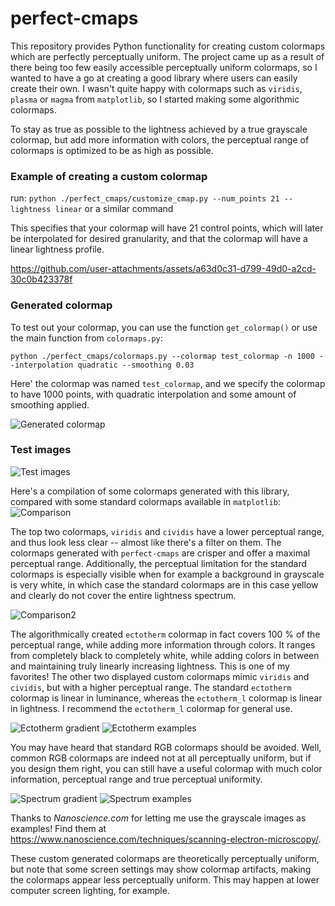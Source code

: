 # perfect-cmaps
This repository provides Python functionality for creating custom colormaps which are perfectly perceptually uniform.
The project came up as a result of there being too few easily accessible perceptually uniform colormaps, so I wanted to have a go at creating a good library where users can easily create their own. I wasn't quite happy with colormaps such as `viridis`, `plasma` or `magma` from `matplotlib`, so I started making some algorithmic colormaps. 

To stay as true as possible to the lightness achieved by a true grayscale colormap, but add more information with colors, the perceptual range of colormaps is optimized to be as high as possible.

### Example of creating a custom colormap
run: `python ./perfect_cmaps/customize_cmap.py --num_points 21 --lightness linear` or a similar command

This specifies that your colormap will have 21 control points, which will later be interpolated for desired granularity, and that the colormap will have a linear lightness profile. 

https://github.com/user-attachments/assets/a63d0c31-d799-49d0-a2cd-30c0b423378f

### Generated colormap
To test out your colormap, you can use the function `get_colormap()` or use the main function from `colormaps.py`:

`python ./perfect_cmaps/colormaps.py --colormap test_colormap -n 1000 --interpolation quadratic --smoothing 0.03`

Here' the colormap was named `test_colormap`, and we specify the colormap to have 1000 points, with quadratic interpolation and some amount of smoothing applied. 

![Generated colormap](assets/test_colormap.png)

### Test images 
![Test images](assets/test_colormap_images.png)

Here's a compilation of some colormaps generated with this library, compared with some standard colormaps available in `matplotlib`:
![Comparison](assets/cmap_comparison.png)

The top two colormaps, `viridis` and `cividis` have a lower perceptual range, and thus look less clear -- almost like there's a filter on them. The colormaps generated with `perfect-cmaps` are crisper and offer a maximal perceptual range. Additionally, the perceptual limitation for the standard colormaps is especially visible when for example a background in grayscale is very white, in which case the standard colormaps are in this case yellow and clearly do not cover the entire lightness spectrum.

![Comparison2](assets/cmap_comparison2.png)

The algorithmically created `ectotherm` colormap in fact covers 100 % of the perceptual range, while adding more information through colors. It ranges from completely black to completely white, while adding colors in between and maintaining truly linearly increasing lightness. This is one of my favorites! The other two displayed custom colormaps mimic `viridis` and `cividis`, but with a higher perceptual range. The standard `ectotherm` colormap is linear in luminance, whereas the `ectotherm_l` colormap is linear in lightness. I recommend the `ectotherm_l` colormap for general use.

![Ectotherm gradient](assets/ectotherm_gradient.png)
![Ectotherm examples](assets/ectotherm.png)

You may have heard that standard RGB colormaps should be avoided. Well, common RGB colormaps are indeed not at all perceptually uniform, but if you design them right, you can still have a useful colormap with much color information, perceptual range and true perceptual uniformity.

![Spectrum gradient](assets/spectrum_gradient.png)
![Spectrum examples](assets/spectrum.png)

Thanks to *Nanoscience.com* for letting me use the grayscale images as examples! Find them at https://www.nanoscience.com/techniques/scanning-electron-microscopy/.

These custom generated colormaps are theoretically perceptually uniform, but note that some screen settings may show colormap artifacts, making the colormaps appear less perceptually uniform. This may happen at lower computer screen lighting, for example.
